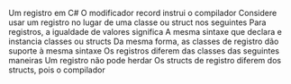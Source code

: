 Um registro em C# 
                                  O modificador record instrui o compilador 
Considere usar um registro no lugar de uma classe ou struct nos seguintes
Para registros, a igualdade de valores significa 
A mesma sintaxe que declara e instancia classes ou structs 
              Da mesma forma, as classes de registro dão suporte à mesma sintaxe 
                        Os registros diferem das classes das seguintes maneiras
                                      Um registro não pode herdar 
Os structs de registro diferem dos structs, pois o compilador 